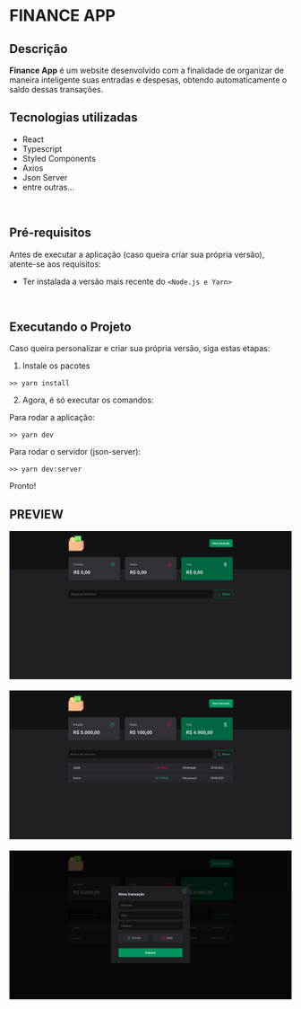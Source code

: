# FINANCE APP

## Descrição
<strong>Finance App</strong> é um website desenvolvido com a finalidade de organizar de maneira inteligente suas entradas e despesas, obtendo automaticamente o saldo dessas transações.

## Tecnologias utilizadas

<ul>
  <li>React</li>
  <li>Typescript</li>
  <li>Styled Components</li>
  <li>Axios</li>
  <li>Json Server</li>
  <li>entre outras...</li>
</ul>

<br>

## Pré-requisitos

Antes de executar a aplicação (caso queira criar sua própria versão), atente-se aos requisitos:
* Ter instalada a versão mais recente do `<Node.js e Yarn>`

<br>

## Executando o Projeto

Caso queira personalizar e criar sua própria versão, siga estas etapas:

1. Instale os pacotes<br>
```
>> yarn install
```
2. Agora, é só executar os comandos:<br>

Para rodar a aplicação:
```
>> yarn dev
```

Para rodar o servidor (json-server):
```
>> yarn dev:server
```

Pronto!

## PREVIEW

<img src="assets/preview1.png" alt="Página principal sem transações cadastradas">
<br /><br />

<img src="assets/preview2.png" alt="Página principal com transações cadastradas">
<br /><br />

<img src="assets/preview3.png" alt="Modal para adicionar uma nova transação">
<br />
